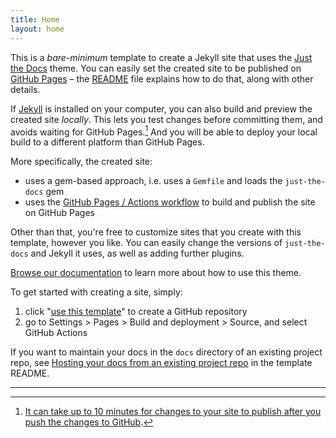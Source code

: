 ```yaml
---
title: Home
layout: home
---
```


This is a *bare-minimum* template to create a Jekyll site that uses the [Just the Docs] theme. You can easily set the created site to be published on [GitHub Pages] – the [README] file explains how to do that, along with other details.

If [Jekyll] is installed on your computer, you can also build and preview the created site *locally*. This lets you test changes before committing them, and avoids waiting for GitHub Pages.[^1] And you will be able to deploy your local build to a different platform than GitHub Pages.

More specifically, the created site:

- uses a gem-based approach, i.e. uses a `Gemfile` and loads the `just-the-docs` gem
- uses the [GitHub Pages / Actions workflow] to build and publish the site on GitHub Pages

Other than that, you're free to customize sites that you create with this template, however you like. You can easily change the versions of `just-the-docs` and Jekyll it uses, as well as adding further plugins.

[Browse our documentation][Just the Docs] to learn more about how to use this theme.

To get started with creating a site, simply:

1. click "[use this template]" to create a GitHub repository
2. go to Settings > Pages > Build and deployment > Source, and select GitHub Actions

If you want to maintain your docs in the `docs` directory of an existing project repo, see [Hosting your docs from an existing project repo](https://github.com/just-the-docs/just-the-docs-template/blob/main/README.md#hosting-your-docs-from-an-existing-project-repo) in the template README.

<script src="https://cdn.jsdelivr.net/npm/chart.js"></script>

<div style="width: 50%">
  <canvas id="canvas" height="450" width="600"></canvas>
</div>

<script>
  console.log("Script is running!");

  var chartData = {
    labels: {{ site.data.chart_data.labels | jsonify }},
    datasets: [
      {
        label: {{ site.data.chart_data.datasets[0].label | jsonify }},
        data: {{ site.data.chart_data.datasets[0].data | jsonify }},
      },
      {
        label: {{ site.data.chart_data.datasets[1].label | jsonify }},
        data: {{ site.data.chart_data.datasets[1].data | jsonify }},
      }
    ]
  };

  console.log("Chart data: ", chartData);

  window.onload = function () {
    console.log("Window loaded!");

    var ctx = document.getElementById("canvas").getContext("2d");
    if (!ctx) {
      console.error("Canvas context not found");
      return;
    }

    var myLineChart = new Chart(ctx, {
      type: "line",
      data: chartData,
      options: {
        responsive: true,
      }
    });

    console.log("Chart created: ", myLineChart);
  };
</script>


----

[^1]: [It can take up to 10 minutes for changes to your site to publish after you push the changes to GitHub](https://docs.github.com/en/pages/setting-up-a-github-pages-site-with-jekyll/creating-a-github-pages-site-with-jekyll#creating-your-site).

[Just the Docs]: https://just-the-docs.github.io/just-the-docs/
[GitHub Pages]: https://docs.github.com/en/pages
[README]: https://github.com/just-the-docs/just-the-docs-template/blob/main/README.md
[Jekyll]: https://jekyllrb.com
[GitHub Pages / Actions workflow]: https://github.blog/changelog/2022-07-27-github-pages-custom-github-actions-workflows-beta/
[use this template]: https://github.com/just-the-docs/just-the-docs-template/generate
